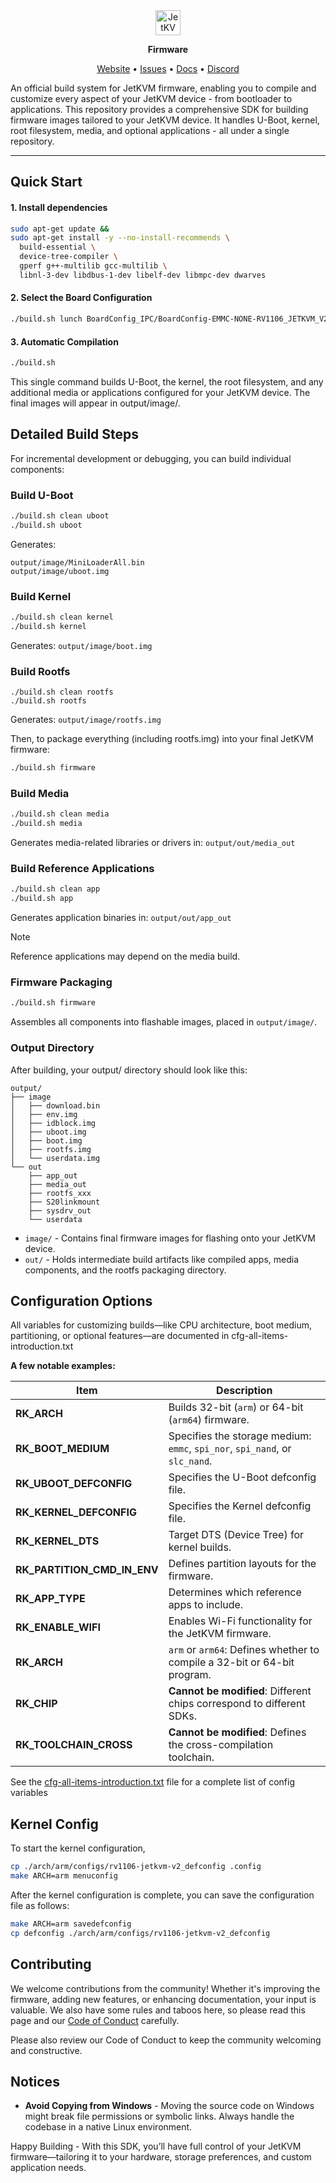 
<div align="center">
  <img alt="JetKVM Logo" src="https://jetkvm.com/logo-blue.png" height="40">

**Firmware**

[Website](https://jetkvm.com) • [Issues](https://github.com/jetkvm/kvm/issues) • [Docs](https://jetkvm.com/docs) • [Discord](https://jetkvm.com/discord)

</div>

An official build system for JetKVM firmware, enabling you to compile and customize every aspect of your JetKVM device - from bootloader to applications. This repository provides a comprehensive SDK for building firmware images tailored to your JetKVM device. It handles U-Boot, kernel, root filesystem, media, and optional applications - all under a single repository. 

---

## Quick Start

#### 1. Install dependencies

```bash
sudo apt-get update &&
sudo apt-get install -y --no-install-recommends \
  build-essential \
  device-tree-compiler \
  gperf g++-multilib gcc-multilib \
  libnl-3-dev libdbus-1-dev libelf-dev libmpc-dev dwarves
```

#### 2. Select the Board Configuration

```bash
./build.sh lunch BoardConfig_IPC/BoardConfig-EMMC-NONE-RV1106_JETKVM_V2.mk
```

#### 3. Automatic Compilation

```bash
./build.sh
```

This single command builds U-Boot, the kernel, the root filesystem, and any additional media or applications configured for your JetKVM device. The final images will appear in output/image/.

## Detailed Build Steps

For incremental development or debugging, you can build individual components:

### Build U-Boot

```bash
./build.sh clean uboot
./build.sh uboot
```

Generates:

```
output/image/MiniLoaderAll.bin
output/image/uboot.img
```

### Build Kernel

```bash
./build.sh clean kernel
./build.sh kernel
```

Generates: `output/image/boot.img`

### Build Rootfs

```
./build.sh clean rootfs
./build.sh rootfs
```

Generates: `output/image/rootfs.img`

Then, to package everything (including rootfs.img) into your final JetKVM firmware:

```bash
./build.sh firmware
```

### Build Media

```bash
./build.sh clean media
./build.sh media
```

Generates media-related libraries or drivers in: `output/out/media_out`

### Build Reference Applications

```bash
./build.sh clean app
./build.sh app
```

Generates application binaries in: `output/out/app_out`

> [!NOTE]  
> Reference applications may depend on the media build.

### Firmware Packaging

```bash
./build.sh firmware
```

Assembles all components into flashable images, placed in `output/image/`.

### Output Directory

After building, your output/ directory should look like this:

```
output/
├── image
│   ├── download.bin
│   ├── env.img
│   ├── idblock.img
│   ├── uboot.img
│   ├── boot.img
│   ├── rootfs.img
│   └── userdata.img
└── out
    ├── app_out
    ├── media_out
    ├── rootfs_xxx
    ├── S20linkmount
    ├── sysdrv_out
    └── userdata
```

- `image/` -  Contains final firmware images for flashing onto your JetKVM device.
- `out/` - Holds intermediate build artifacts like compiled apps, media components, and the rootfs packaging directory.

## Configuration Options

All variables for customizing builds—like CPU architecture, boot medium, partitioning, or optional features—are documented in cfg-all-items-introduction.txt

**A few notable examples:**

| Item                | Description |
|-------------------------|---------|
| **RK_ARCH**            | Builds 32-bit (`arm`) or 64-bit (`arm64`) firmware. |
| **RK_BOOT_MEDIUM**     | Specifies the storage medium: `emmc`, `spi_nor`, `spi_nand`, or `slc_nand`. |
| **RK_UBOOT_DEFCONFIG** | Specifies the U-Boot defconfig file. |
| **RK_KERNEL_DEFCONFIG** | Specifies the Kernel defconfig file. |
| **RK_KERNEL_DTS**      | Target DTS (Device Tree) for kernel builds. |
| **RK_PARTITION_CMD_IN_ENV** | Defines partition layouts for the firmware. |
| **RK_APP_TYPE**        | Determines which reference apps to include. |
| **RK_ENABLE_WIFI**     | Enables Wi-Fi functionality for the JetKVM firmware. |
| **RK_ARCH**            | `arm` or `arm64`: Defines whether to compile a 32-bit or 64-bit program. |
| **RK_CHIP**            | **Cannot be modified**: Different chips correspond to different SDKs. |
| **RK_TOOLCHAIN_CROSS** | **Cannot be modified**: Defines the cross-compilation toolchain. |

See the [cfg-all-items-introduction.txt](https://github.com/BuildJet/rv1106-sdk/blob/main/project/cfg-all-items-introduction.txt) file for a complete list of config variables

## Kernel Config
To start the kernel configuration,

```bash
cp ./arch/arm/configs/rv1106-jetkvm-v2_defconfig .config
make ARCH=arm menuconfig
```

After the kernel configuration is complete, you can save the configuration file as follows:

```bash
make ARCH=arm savedefconfig
cp defconfig ./arch/arm/configs/rv1106-jetkvm-v2_defconfig
```

## Contributing

We welcome contributions from the community! Whether it's improving the firmware, adding new features, or enhancing documentation, your input is valuable. We also have some rules and taboos here, so please read this page and our [Code of Conduct](/CODE_OF_CONDUCT.md) carefully.

Please also review our Code of Conduct to keep the community welcoming and constructive.

## Notices

- **Avoid Copying from Windows** - Moving the source code on Windows might break file permissions or symbolic links. Always handle the codebase in a native Linux environment.

Happy Building - With this SDK, you’ll have full control of your JetKVM firmware—tailoring it to your hardware, storage preferences, and custom application needs.
